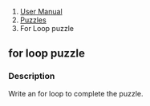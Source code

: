 <ol class="breadcrumb">
  <li><a href="#/docs/contents">User Manual</a></li>
  <li><a href="#/docs/puzzles">Puzzles</a></li>
<li class="active">For Loop puzzle</li>
</ol>

## for loop puzzle

### Description

Write an for loop to complete the puzzle.